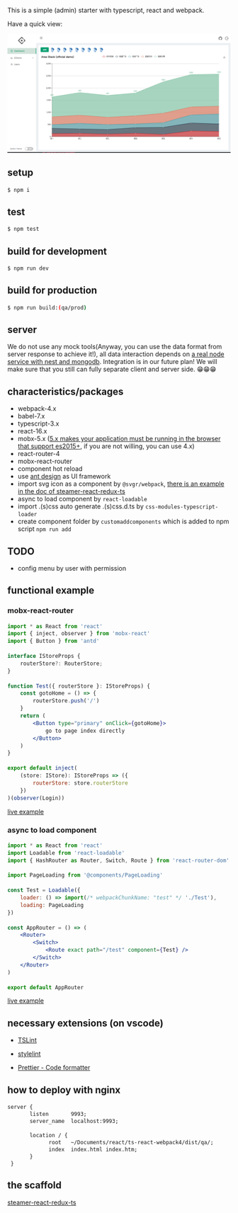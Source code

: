 This is a simple (admin) starter with typescript, react and webpack.

Have a quick view:

<img src="./screenshot.png" width="900">

## setup

```bash
$ npm i
```

## test

```bash
$ npm test
```

## build for development

```bash
$ npm run dev
```

## build for production

```bash
$ npm run build:(qa/prod)
```

## server

We do not use any mock tools(Anyway, you can use the data format from server response to achieve it!), all data interaction depends on [a real node service with nest and mongodb](https://github.com/jackple/showcase). Integration is in our future plan! We will make sure that you still can fully separate client and server side. 😁😁😁

## characteristics/packages

-   webpack-4.x
-   babel-7.x
-   typescript-3.x
-   react-16.x
-   mobx-5.x ([5.x makes your application must be running in the browser that support es2015+](https://github.com/mobxjs/mobx#browser-support), if you are not willing, you can use 4.x)
-   react-router-4
-   mobx-react-router
-   component hot reload
-   use [ant design](https://ant.design/index-cn) as UI framework
-   import svg icon as a component by `@svgr/webpack`, [there is an example in the doc of steamer-react-redux-ts](https://github.com/YDJ-FE/steamer-react-ts/blob/master/docs/svg.md)
-   async to load component by `react-loadable`
-   import .(s)css auto generate .(s)css.d.ts by `css-modules-typescript-loader`
-   create component folder by `customaddcomponents` which is added to npm script `npm run add`

## TODO

-   config menu by user with permission

## functional example

### mobx-react-router

```jsx
import * as React from 'react'
import { inject, observer } from 'mobx-react'
import { Button } from 'antd'

interface IStoreProps {
    routerStore?: RouterStore;
}

function Test({ routerStore }: IStoreProps) {
    const gotoHome = () => {
        routerStore.push('/')
    }
    return (
        <Button type="primary" onClick={gotoHome}>
            go to page index directly
        </Button>
    )
}

export default inject(
    (store: IStore): IStoreProps => ({
        routerStore: store.routerStore
    })
)(observer(Login))
```

[live example](https://github.com/YDJ-FE/ts-react-webpack4/blob/master/src/containers/views/Login/index.tsx?1532570619900)

### async to load component

```jsx
import * as React from 'react'
import Loadable from 'react-loadable'
import { HashRouter as Router, Switch, Route } from 'react-router-dom'

import PageLoading from '@components/PageLoading'

const Test = Loadable({
    loader: () => import(/* webpackChunkName: "test" */ './Test'),
    loading: PageLoading
})

const AppRouter = () => (
    <Router>
        <Switch>
            <Route exact path="/test" component={Test} />
        </Switch>
    </Router>
)

export default AppRouter
```

[live example](https://github.com/YDJ-FE/ts-react-webpack4/tree/master/src/containers/shared/App?1532589067125)

## necessary extensions (on vscode)

-   [TSLint](https://marketplace.visualstudio.com/items?itemName=eg2.tslint)

-   [stylelint](https://marketplace.visualstudio.com/items?itemName=shinnn.stylelint)

-   [Prettier - Code formatter](https://marketplace.visualstudio.com/items?itemName=esbenp.prettier-vscode)

## how to deploy with nginx

```
server {
       listen       9993;
       server_name  localhost:9993;

       location / {
             root   ~/Documents/react/ts-react-webpack4/dist/qa/;
             index  index.html index.htm;
       }
 }
```

## the scaffold

[steamer-react-redux-ts](https://github.com/YDJ-FE/steamer-react-redux-ts)
